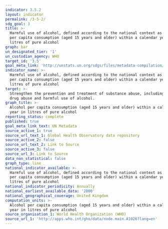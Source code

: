 ```yaml
---
indicator: 3.5.2
layout: indicator
permalink: /3-5-2/
sdg_goal: 3
title: >-
  Harmful use of alcohol, defined according to the national context as alcohol
  per capita consumption (aged 15 years and older) within a calendar year in
  litres of pure alcohol
graph: bar
un_designated_tier: '1'
un_custodian_agency: WHO
target_id: '3.5'
goal_meta_link: 'http://unstats.un.org/sdgs/files/metadata-compilation/Metadata-Goal-3.pdf'
indicator_name: >-
  Harmful use of alcohol, defined according to the national context as alcohol
  per capita consumption (aged 15 years and older) within a calendar year in
  litres of pure alcohol
target: >-
  Strengthen the prevention and treatment of substance abuse, including narcotic
  drug abuse and harmful use of alcohol.
graph_title: >-
  Alcohol per capita consumption (aged 15 years and older) within a calendar
  year in litres of pure alcohol
reporting_status: complete
published: true
goal_meta_link_text: UN Metadata
source_active_1: true
source_url_text_1: Global Health Observatory data repository
source_active_2: false
source_url_text_2: Link to Source
source_active_3: false
source_url_3: Link to Source
data_non_statistical: false
graph_type: line
national_indicator_available: >-
  Harmful use of alcohol, defined according to the national context as alcohol
  per capita consumption (aged 15 years and older) within a calendar year in
  litres of pure alcohol
national_indicator_periodicity: Annually
national_earliest_available_data: '2000'
national_geographical_coverage: United Kingdom
computation_units: >-
  Alcohol per capita consumption (aged 15 years and older) within a calendar
  year in litres of pure alcohol
source_organisation_1: World Health Organization (WHO)
source_url_1: 'http://apps.who.int/gho/data/node.main.A1026?lang=en'
---
```

